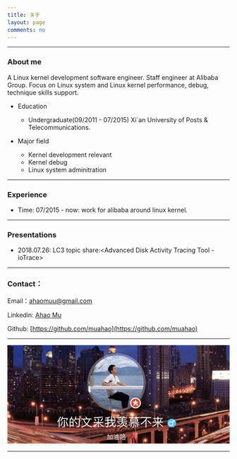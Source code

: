 ```yaml
---
title: 关于
layout: page
comments: no
---
```


---
### About me
A Linux kernel development software engineer. Staff engineer at Alibaba Group. 
Focus on Linux system and Linux kernel performance, debug, technique skills support. 

* Education
    * Undergraduate(09/2011 - 07/2015) Xi`an University of Posts & Telecommunications.

* Major field
	* Kernel development relevant
	* Kernel debug
	* Linux system adminitration

---
### Experience
* Time: 07/2015 - now: work for alibaba around linux kernel.

---
### Presentations
* 2018.07.26: LC3 topic share:<Advanced Disk Activity Tracing Tool - ioTrace>

----

### Contact：
Email：ahaomuu@gmail.com

Linkedin: [Ahao Mu](https://www.linkedin.com/in/ahao-mu-86072394/)

Github: [https://github.com/muahao](https://github.com/muahao)

----

[![新浪微博](../picture/jiangyi_weibo_picture.png)](https://weibo.com/muahao/home?wvr=5&lf=reg)

----
